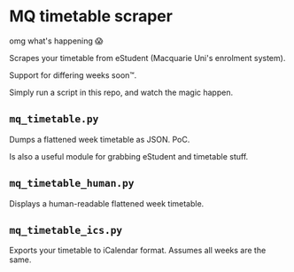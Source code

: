 # MQ timetable scraper
omg what's happening :scream:

Scrapes your timetable from eStudent (Macquarie Uni's enrolment system).

Support for differing weeks soon™.

Simply run a script in this repo, and watch the magic happen.

## `mq_timetable.py`
Dumps a flattened week timetable as JSON. PoC.

Is also a useful module for grabbing eStudent and timetable stuff.

## `mq_timetable_human.py`
Displays a human-readable flattened week timetable.

## `mq_timetable_ics.py`
Exports your timetable to iCalendar format. Assumes all weeks are the same.
